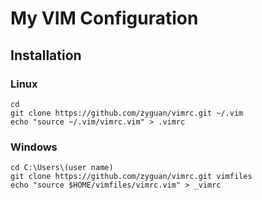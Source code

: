 # My VIM Configuration

## Installation

### Linux

    cd
    git clone https://github.com/zyguan/vimrc.git ~/.vim
    echo "source ~/.vim/vimrc.vim" > .vimrc

### Windows

    cd C:\Users\(user name)
    git clone https://github.com/zyguan/vimrc.git vimfiles
    echo "source $HOME/vimfiles/vimrc.vim" > _vimrc

